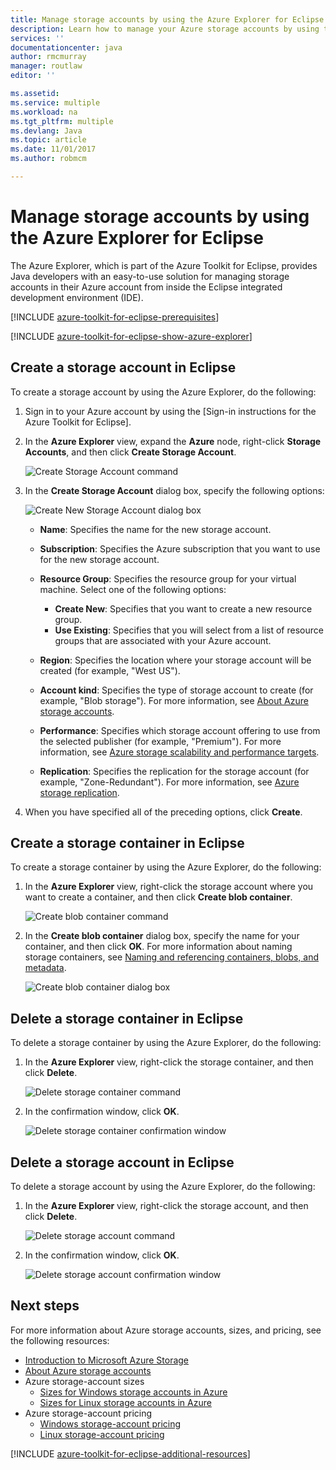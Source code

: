 ```yaml
---
title: Manage storage accounts by using the Azure Explorer for Eclipse
description: Learn how to manage your Azure storage accounts by using the Azure Explorer for Eclipse.
services: ''
documentationcenter: java
author: rmcmurray
manager: routlaw
editor: ''

ms.assetid: 
ms.service: multiple
ms.workload: na
ms.tgt_pltfrm: multiple
ms.devlang: Java
ms.topic: article
ms.date: 11/01/2017
ms.author: robmcm

---
```


# Manage storage accounts by using the Azure Explorer for Eclipse

The Azure Explorer, which is part of the Azure Toolkit for Eclipse, provides Java developers with an easy-to-use solution for managing storage accounts in their Azure account from inside the Eclipse integrated development environment (IDE).

[!INCLUDE [azure-toolkit-for-eclipse-prerequisites](../includes/azure-toolkit-for-eclipse-prerequisites.md)]

[!INCLUDE [azure-toolkit-for-eclipse-show-azure-explorer](../includes/azure-toolkit-for-eclipse-show-azure-explorer.md)]

## Create a storage account in Eclipse

To create a storage account by using the Azure Explorer, do the following:

1. Sign in to your Azure account by using the [Sign-in instructions for the Azure Toolkit for Eclipse].

1. In the **Azure Explorer** view, expand the **Azure** node, right-click **Storage Accounts**, and then click **Create Storage Account**.

   ![Create Storage Account command][CS01]

1. In the **Create Storage Account** dialog box, specify the following options:

   ![Create New Storage Account dialog box][CS02]

   * **Name**: Specifies the name for the new storage account.

   * **Subscription**: Specifies the Azure subscription that you want to use for the new storage account.

   * **Resource Group**: Specifies the resource group for your virtual machine. Select one of the following options:
      * **Create New**: Specifies that you want to create a new resource group.
      * **Use Existing**: Specifies that you will select from a list of resource groups that are associated with your Azure account.

   * **Region**: Specifies the location where your storage account will be created (for example, "West US").

   * **Account kind**: Specifies the type of storage account to create (for example, "Blob storage"). For more information, see [About Azure storage accounts].

   * **Performance**: Specifies which storage account offering to use from the selected publisher (for example, "Premium"). For more information, see [Azure storage scalability and performance targets].

   * **Replication**: Specifies the replication for the storage account (for example, "Zone-Redundant"). For more information, see [Azure storage replication].

1. When you have specified all of the preceding options, click **Create**.

## Create a storage container in Eclipse

To create a storage container by using the Azure Explorer, do the following:

1. In the **Azure Explorer** view, right-click the storage account where you want to create a container, and then click **Create blob container**.

   ![Create blob container command][CC01]

1. In the **Create blob container** dialog box, specify the name for your container, and then click **OK**. For more information about naming storage containers, see [Naming and referencing containers, blobs, and metadata].

   ![Create blob container dialog box][CC02]

## Delete a storage container in Eclipse

To delete a storage container by using the Azure Explorer, do the following:

1. In the **Azure Explorer** view, right-click the storage container, and then click **Delete**.

   ![Delete storage container command][DC01]

1. In the confirmation window, click **OK**.

   ![Delete storage container confirmation window][DC02]

## Delete a storage account in Eclipse

To delete a storage account by using the Azure Explorer, do the following:

1. In the **Azure Explorer** view, right-click the storage account, and then click **Delete**.

   ![Delete storage account command][DS01]

1. In the confirmation window, click **OK**.

   ![Delete storage account confirmation window][DS02]

## Next steps

For more information about Azure storage accounts, sizes, and pricing, see the following resources:

* [Introduction to Microsoft Azure Storage]
* [About Azure storage accounts]
* Azure storage-account sizes
  * [Sizes for Windows storage accounts in Azure]
  * [Sizes for Linux storage accounts in Azure]
* Azure storage-account pricing
  * [Windows storage-account pricing]
  * [Linux storage-account pricing]

[!INCLUDE [azure-toolkit-for-eclipse-additional-resources](../includes/azure-toolkit-for-eclipse-additional-resources.md)]

<!-- URL List -->

[Introduction to Microsoft Azure Storage]: /azure/storage/storage-introduction
[About Azure storage accounts]: /azure/storage/storage-create-storage-account
[Azure storage replication]: /azure/storage/storage-redundancy
[Azure storage scalability and Performance Targets]: /azure/storage/storage-scalability-targets
[Naming and referencing containers, blobs, and metadata]: http://go.microsoft.com/fwlink/?LinkId=255555

[Sizes for Windows storage accounts in Azure]: /azure/virtual-machines/virtual-machines-windows-sizes
[Sizes for Linux storage accounts in Azure]: /azure/virtual-machines/virtual-machines-linux-sizes
[Windows storage-account pricing]: /pricing/details/virtual-machines/windows/
[Linux storage-account pricing]: /pricing/details/virtual-machines/linux/

<!-- IMG List -->

[CS01]: media/azure-toolkit-for-eclipse-managing-storage-accounts-using-azure-explorer/CS01.png
[CS02]: media/azure-toolkit-for-eclipse-managing-storage-accounts-using-azure-explorer/CS02.png
[CC01]: media/azure-toolkit-for-eclipse-managing-storage-accounts-using-azure-explorer/CC01.png
[CC02]: media/azure-toolkit-for-eclipse-managing-storage-accounts-using-azure-explorer/CC02.png

[DS01]: media/azure-toolkit-for-eclipse-managing-storage-accounts-using-azure-explorer/DS01.png
[DS02]: media/azure-toolkit-for-eclipse-managing-storage-accounts-using-azure-explorer/DS02.png
[DC01]: media/azure-toolkit-for-eclipse-managing-storage-accounts-using-azure-explorer/DC01.png
[DC02]: media/azure-toolkit-for-eclipse-managing-storage-accounts-using-azure-explorer/DC02.png
